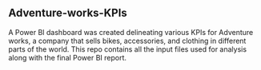 ## Adventure-works-KPIs
A Power BI dashboard was created delineating various KPIs for Adventure works, a company that sells bikes, accessories, and clothing in different parts of the world. 
This repo contains all the input files used for analysis along with the final Power BI report.
